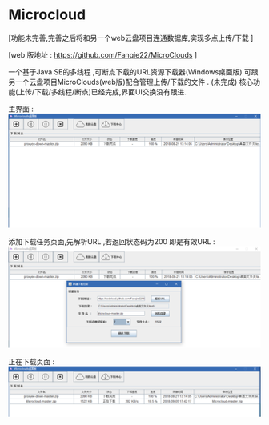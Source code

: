 # Microcloud

[功能未完善,完善之后将和另一个web云盘项目连通数据库,实现多点上传/下载 ]

[web 版地址 : https://github.com/Fanqie22/MicroClouds ]

一个基于Java SE的多线程 ,可断点下载的URL资源下载器(Windows桌面版)
可跟另一个云盘项目MicroClouds(web版)配合管理上传/下载的文件 . (未完成)
核心功能(上传/下载/多线程/断点)已经完成,界面UI交换没有跟进.

主界面 :
![](images/项目截图_main.png)

添加下载任务页面,先解析URL ,若返回状态码为200 即是有效URL : 
![](images/截图_download.png)

正在下载页面 :
![](images/截图_downloading.png)
